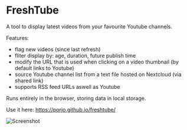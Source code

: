 # FreshTube

A tool to display latest videos from your favourite Youtube channels.

Features:
- flag new videos (since last refresh)
- fliter display by: age, duration, future publish time
- modify the URL that is used when clicking on a video thumbnail (by default links to Youtube)
- source Youtube channel list from a text file hosted on Nextcloud (via shared link)
- supports RSS feed URLs aswell as Youtube


Runs entirely in the browser, storing data in local storage.

Use it here: https://porjo.github.io/freshtube/

![Screenshot](https://porjo.github.io/freshtube/screenshot.jpg)
